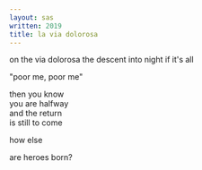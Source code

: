 ```yaml
---
layout: sas
written: 2019
title: la via dolorosa
---
```


<div class="poem">
on the via dolorosa  
the descent into night  
if it's all  

"poor me, poor me"  

then you know  
you are halfway  
and the return  
is still to come

how else

are heroes born?
</div>

